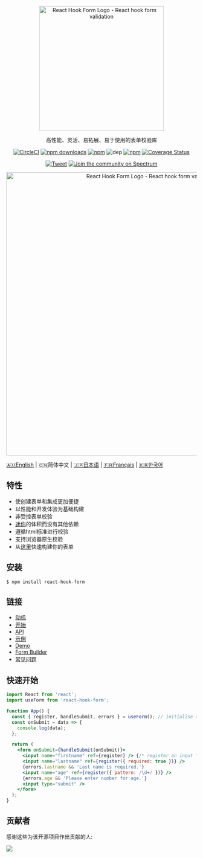 <div align="center">
    <p align="center">
        <a href="https://react-hook-form.com/zh" title="React Hook Form - Simple React forms validation"><img src="https://raw.githubusercontent.com/bluebill1049/react-hook-form/master/website/logo.png" alt="React Hook Form Logo - React hook form validation" width="330px" /></a>
    </p>
</div>

<div align="center">

高性能、灵活、易拓展、易于使用的表单校验库

[![CircleCI](https://badgen.net/github/status/react-hook-form/react-hook-form/master/ci/circleci)](https://circleci.com/gh/react-hook-form/react-hook-form)
[![npm downloads](https://img.shields.io/npm/dm/react-hook-form.svg?style=flat-square)](https://www.npmjs.com/package/react-hook-form)
[![npm](https://img.shields.io/npm/dt/react-hook-form.svg?style=flat-square)](https://www.npmjs.com/package/react-hook-form)
![dep](https://badgen.net/david/dep/bluebill1049/react-hook-form)
[![npm](https://badgen.net/bundlephobia/minzip/react-hook-form)](https://badgen.net/bundlephobia/minzip/react-hook-form)
[![Coverage Status](https://coveralls.io/repos/github/bluebill1049/react-hook-form/badge.svg?branch=master)](https://coveralls.io/github/bluebill1049/react-hook-form?branch=master)

[![Tweet](https://img.shields.io/twitter/url/http/shields.io.svg?style=social)](https://twitter.com/intent/tweet?text=React+hooks+for+form+validation+without+the+hassle&url=https://github.com/bluebill1049/react-hook-form)&nbsp;[![Join the community on Spectrum](https://withspectrum.github.io/badge/badge.svg)](https://spectrum.chat/react-hook-form)

</div>

<div align="center"><p align="center"><a href="https://react-hook-form.com/zh" title="React Hook Form - Simple React forms validation"><img src="https://raw.githubusercontent.com/bluebill1049/react-hook-form/master/website/example.gif" alt="React Hook Form Logo - React hook form validation" width="750px" /></a></p></div>

<a href="https://github.com/react-hook-form/react-hook-form">🇦🇺English</a> | 🇨🇳简体中文 | <a href="./README.ja-JP.md">🇯🇵日本语</a> | <a href="./README.fr-FR.md">🇫🇷Français</a> | <a href="./README.ko-KR.md">🇰🇷한국어</a>

## 特性

- 使创建表单和集成更加便捷
- 以性能和开发体验为基础构建
- 非受控表单校验
- [迷你](https://bundlephobia.com/result?p=react-hook-form@latest)的体积而没有其他依赖
- 遵循html标准进行校验
- 支持浏览器原生校验
- 从[这里](https://react-hook-form.com/zh/form-builder)快速构建你的表单

## 安装

    $ npm install react-hook-form

## 链接

- [动机](https://medium.com/@bruce1049/form-validation-with-hook-in-3kb-c5414edf7d64)
- [开始](https://react-hook-form.com/zh/get-started)
- [API](https://react-hook-form.com/zh/api)
- [示例](https://github.com/bluebill1049/react-hook-form/tree/master/examples)
- [Demo](https://react-hook-form.com/zh)
- [Form Builder](https://react-hook-form.com/zh/form-builder)
- [常见问题](https://react-hook-form.com/zh/faq)

## 快速开始

```jsx
import React from 'react';
import useForm from 'react-hook-form';

function App() {
  const { register, handleSubmit, errors } = useForm(); // initialise the hook
  const onSubmit = data => {
    console.log(data);
  };

  return (
    <form onSubmit={handleSubmit(onSubmit)}>
      <input name="firstname" ref={register} /> {/* register an input */}
      <input name="lastname" ref={register({ required: true })} />
      {errors.lastname && 'Last name is required.'}
      <input name="age" ref={register({ pattern: /\d+/ })} />
      {errors.age && 'Please enter number for age.'}
      <input type="submit" />
    </form>
  );
}
```

## 贡献者

感谢这些为该开源项目作出贡献的人:

<a href="https://github.com/react-hook-form/react-hook-form/graphs/contributors">
    <img src="https://opencollective.com/react-hook-form/contributors.svg?width=950" />
</a>
